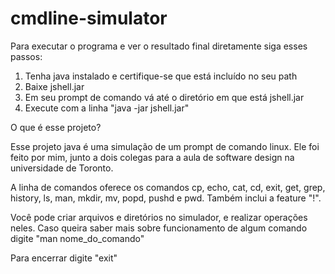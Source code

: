 # cmdline-simulator

Para executar o programa e ver o resultado final diretamente siga esses passos:

1. Tenha java instalado e certifique-se que está incluído no seu path
2. Baixe jshell.jar
3. Em seu prompt de comando vá até o diretório em que está jshell.jar
4. Execute com a linha "java -jar jshell.jar"

O que é esse projeto?

Esse projeto java é uma simulação de um prompt de comando linux. Ele
foi feito por mim, junto a dois colegas para a aula de software design
na universidade de Toronto.

A linha de comandos oferece os comandos cp, echo, cat, cd, exit,
get, grep, history, ls, man, mkdir, mv, popd, pushd e pwd. Também
inclui a feature "!".

Você pode criar arquivos e diretórios no simulador, e realizar 
operações neles. Caso queira saber mais sobre funcionamento de 
algum comando digite "man nome_do_comando"

Para encerrar digite "exit"
